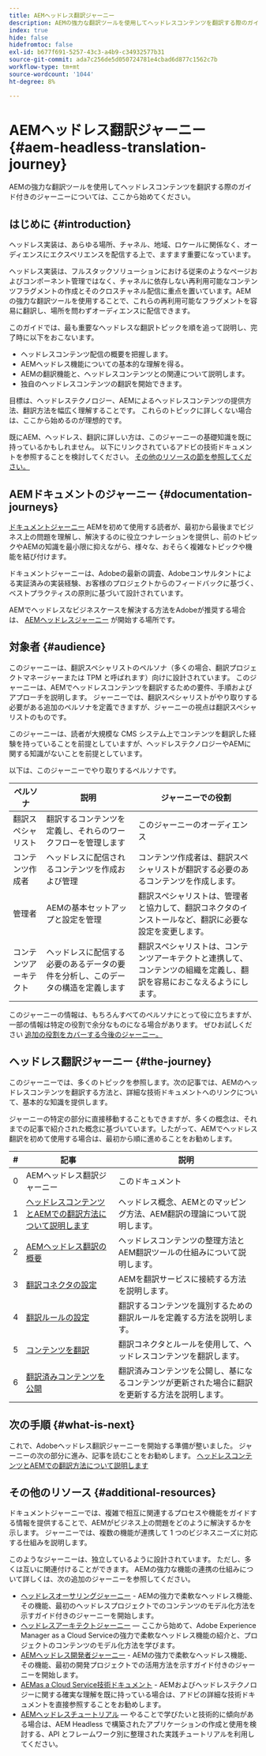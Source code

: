 ```yaml
---
title: AEMヘッドレス翻訳ジャーニー
description: AEMの強力な翻訳ツールを使用してヘッドレスコンテンツを翻訳する際のガイド付きのジャーニーについては、ここから始めてください。
index: true
hide: false
hidefromtoc: false
exl-id: b677f691-5257-43c3-a4b9-c34932577b31
source-git-commit: ada7c256de5d050724781e4cbad6d877c1562c7b
workflow-type: tm+mt
source-wordcount: '1044'
ht-degree: 8%

---
```


# AEMヘッドレス翻訳ジャーニー {#aem-headless-translation-journey}

AEMの強力な翻訳ツールを使用してヘッドレスコンテンツを翻訳する際のガイド付きのジャーニーについては、ここから始めてください。

## はじめに {#introduction}

ヘッドレス実装は、あらゆる場所、チャネル、地域、ロケールに関係なく、オーディエンスにエクスペリエンスを配信する上で、ますます重要になっています。

ヘッドレス実装は、フルスタックソリューションにおける従来のようなページおよびコンポーネント管理ではなく、チャネルに依存しない再利用可能なコンテンツフラグメントの作成とそのクロスチャネル配信に重点を置いています。AEMの強力な翻訳ツールを使用することで、これらの再利用可能なフラグメントを容易に翻訳し、場所を問わずオーディエンスに配信できます。

このガイドでは、最も重要なヘッドレスな翻訳トピックを順を追って説明し、完了時に以下をおこないます。

* ヘッドレスコンテンツ配信の概要を把握します。
* AEMヘッドレス機能についての基本的な理解を得る。
* AEMの翻訳機能と、ヘッドレスコンテンツとの関連について説明します。
* 独自のヘッドレスコンテンツの翻訳を開始できます。

目標は、ヘッドレステクノロジー、AEMによるヘッドレスコンテンツの提供方法、翻訳方法を幅広く理解することです。 これらのトピックに詳しくない場合は、ここから始めるのが理想的です。

既にAEM、ヘッドレス、翻訳に詳しい方は、このジャーニーの基礎知識を既に持っているかもしれません。 以下にリンクされているアドビの技術ドキュメントを参照することを検討してください。 [その他のリソースの節を参照してください。](#additional-resources)

## AEMドキュメントのジャーニー {#documentation-journeys}

[ドキュメントジャーニー](/help/journey-documentation/documentation-journeys.md) AEMを初めて使用する読者が、最初から最後までビジネス上の問題を理解し、解決するのに役立つナレーションを提供し、前のトピックやAEMの知識を最小限に抑えながら、様々な、おそらく複雑なトピックや機能を結び付けます。

ドキュメントジャーニーは、Adobeの最新の調査、Adobeコンサルタントによる実証済みの実装経験、お客様のプロジェクトからのフィードバックに基づく、ベストプラクティスの原則に基づいて設計されています。

AEMでヘッドレスなビジネスケースを解決する方法をAdobeが推奨する場合は、 [AEMヘッドレスジャーニー](/help/journey-documentation/documentation-journeys.md) が開始する場所です。

## 対象者 {#audience}

このジャーニーは、翻訳スペシャリストのペルソナ（多くの場合、翻訳プロジェクトマネージャーまたは TPM と呼ばれます）向けに設計されています。 このジャーニーは、AEMでヘッドレスコンテンツを翻訳するための要件、手順およびアプローチを説明します。 ジャーニーでは、翻訳スペシャリストがやり取りする必要がある追加のペルソナを定義できますが、ジャーニーの視点は翻訳スペシャリストのものです。

このジャーニーは、読者が大規模な CMS システム上でコンテンツを翻訳した経験を持っていることを前提としていますが、ヘッドレステクノロジーやAEMに関する知識がないことを前提としています。

以下は、このジャーニーでやり取りするペルソナです。

| ペルソナ | 説明 | ジャーニーでの役割 |
|---|---|---|
| 翻訳スペシャリスト | 翻訳するコンテンツを定義し、それらのワークフローを管理します | このジャーニーのオーディエンス |
| コンテンツ作成者 | ヘッドレスに配信されるコンテンツを作成および管理 | コンテンツ作成者は、翻訳スペシャリストが翻訳する必要のあるコンテンツを作成します。 |
| 管理者 | AEMの基本セットアップと設定を管理 | 翻訳スペシャリストは、管理者と協力して、翻訳コネクタのインストールなど、翻訳に必要な設定を変更します。 |
| コンテンツアーキテクト | ヘッドレスに配信する必要のあるデータの要件を分析し、このデータの構造を定義します | 翻訳スペシャリストは、コンテンツアーキテクトと連携して、コンテンツの組織を定義し、翻訳を容易におこなえるようにします。 |

このジャーニーの情報は、もちろんすべてのペルソナにとって役に立ちますが、一部の情報は特定の役割で余分なものになる場合があります。 ぜひお試しください [追加の役割をカバーする今後のジャーニー。](/help/journey-documentation/documentation-journeys.md#journeys)

## ヘッドレス翻訳ジャーニー {#the-journey}

このジャーニーでは、多くのトピックを参照します。次の記事では、AEMのヘッドレスコンテンツを翻訳する方法と、詳細な技術ドキュメントへのリンクについて、基本的な知識を提供します。

ジャーニーの特定の部分に直接移動することもできますが、多くの概念は、それまでの記事で紹介された概念に基づいています。したがって、AEMでヘッドレス翻訳を初めて使用する場合は、最初から順に進めることをお勧めします。

| # | 記事 | 説明 |
|---|---|---|
| 0 | AEMヘッドレス翻訳ジャーニー | このドキュメント |
| 1 | [ヘッドレスコンテンツとAEMでの翻訳方法について説明します](learn-about.md) | ヘッドレス概念、AEMとのマッピング方法、AEM翻訳の理論について説明します。 |
| 2 | [AEMヘッドレス翻訳の概要](getting-started.md) | ヘッドレスコンテンツの整理方法とAEM翻訳ツールの仕組みについて説明します。 |
| 3 | [翻訳コネクタの設定](configure-connector.md) | AEMを翻訳サービスに接続する方法を説明します。 |
| 4 | [翻訳ルールの設定](translation-rules.md) | 翻訳するコンテンツを識別するための翻訳ルールを定義する方法を説明します。 |
| 5 | [コンテンツを翻訳](translate-content.md) | 翻訳コネクタとルールを使用して、ヘッドレスコンテンツを翻訳します。 |
| 6 | [翻訳済みコンテンツを公開](publish-content.md) | 翻訳済みコンテンツを公開し、基になるコンテンツが更新された場合に翻訳を更新する方法を説明します。 |

## 次の手順 {#what-is-next}

これで、Adobeヘッドレス翻訳ジャーニーを開始する準備が整いました。 ジャーニーの次の部分に進み、記事を読むことをお勧めします。 [ヘッドレスコンテンツとAEMでの翻訳方法について説明します](learn-about.md)

## その他のリソース {#additional-resources}

ドキュメントジャーニーでは、複雑で相互に関連するプロセスや機能をガイドする情報を提供することで、AEMがビジネス上の問題をどのように解決するかを示します。 ジャーニーでは、複数の機能が連携して 1 つのビジネスニーズに対応する仕組みを説明します。

このようなジャーニーは、独立しているように設計されています。 ただし、多くは互いに関連付けることができます。 AEMの強力な機能の連携の仕組みについて詳しくは、次の追加のジャーニーを参照してください。

* [ヘッドレスオーサリングジャーニー](/help/journey-headless/author/overview.md) - AEMの強力で柔軟なヘッドレス機能、その機能、最初のヘッドレスプロジェクトでのコンテンツのモデル化方法を示すガイド付きのジャーニーを開始します。
* [ヘッドレスアーキテクトジャーニー](/help/journey-headless/architect/overview.md)  — ここから始めて、Adobe Experience Manager as a Cloud Serviceの強力で柔軟なヘッドレス機能の紹介と、プロジェクトのコンテンツのモデル化方法を学びます。
* [AEMヘッドレス開発者ジャーニー](/help/journey-headless/developer/overview.md) - AEMの強力で柔軟なヘッドレス機能、その機能、最初の開発プロジェクトでの活用方法を示すガイド付きのジャーニーを開始します。
* [AEMas a Cloud Service技術ドキュメント](https://experienceleague.adobe.com/docs/experience-manager-cloud-service.html?lang=ja) - AEMおよびヘッドレステクノロジーに関する確実な理解を既に持っている場合は、アドビの詳細な技術ドキュメントを直接参照することをお勧めします。
* [AEMヘッドレスチュートリアル](https://experienceleague.adobe.com/docs/experience-manager-learn/getting-started-with-aem-headless/overview.html?lang=ja)  — やることで学びたいと技術的に傾向がある場合は、AEM Headless で構築されたアプリケーションの作成と使用を検討する、API とフレームワーク別に整理された実践チュートリアルを利用してください。
